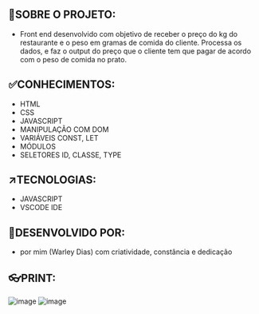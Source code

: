 ## 🎯SOBRE O PROJETO:
- Front end desenvolvido com objetivo de receber o preço do kg do restaurante e o peso em gramas de comida do cliente. Processa os dados, e faz o output do preço que o cliente tem que pagar de acordo com o peso de comida no prato.

## ✅CONHECIMENTOS:
- HTML
- CSS
- JAVASCRIPT
- MANIPULAÇÃO COM DOM
- VARIÁVEIS CONST, LET
- MÓDULOS
- SELETORES ID, CLASSE, TYPE

## ↗️TECNOLOGIAS: 
- JAVASCRIPT
- VSCODE IDE

## 🤚DESENVOLVIDO POR:
- por mim (Warley Dias) com criatividade, constância e dedicação

## 👓PRINT:
![image](https://github.com/user-attachments/assets/c83409fb-5d34-4d4f-96da-790d5f23b608)
![image](https://github.com/user-attachments/assets/72a05558-7147-4b01-8e8b-ba9938f1b3a7)



